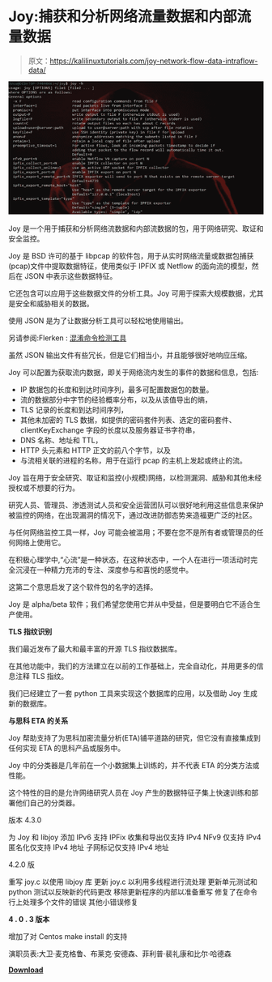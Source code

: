 # Joy:捕获和分析网络流量数据和内部流量数据

> 原文：<https://kalilinuxtutorials.com/joy-network-flow-data-intraflow-data/>

[![Joy : To Capture & Analyse Network Flow Data & Intraflow Data](img//44f8b20366089eafdb601b398ef73ff6.png "Joy : To Capture & Analyse Network Flow Data & Intraflow Data")](https://3.bp.blogspot.com/-6rwEvzePOjE/XND8Eg5pkaI/AAAAAAAAAII/IsglGuSLPcIlVyUSQ6-1Rq4Vqnr2_-o0ACLcBGAs/s1600/joy%2B%25281%2529.png)

Joy 是一个用于捕获和分析网络流数据和内部流数据的包，用于网络研究、取证和安全监控。

Joy 是 BSD 许可的基于 libpcap 的软件包，用于从实时网络流量或数据包捕获(pcap)文件中提取数据特征，使用类似于 IPFIX 或 Netflow 的面向流的模型，然后在 JSON 中表示这些数据特征。

它还包含可以应用于这些数据文件的分析工具。Joy 可用于探索大规模数据，尤其是安全和威胁相关的数据。

使用 JSON 是为了让数据分析工具可以轻松地使用输出。

另请参阅:Flerken : [混淆命令检测工具](https://kalilinuxtutorials.com/flerken-obfuscated-command-detection/)

虽然 JSON 输出文件有些冗长，但是它们相当小，并且能够很好地响应压缩。

Joy 可以配置为获取流内数据，即关于网络流内发生的事件的数据和信息，包括:

*   IP 数据包的长度和到达时间序列，最多可配置数据包的数量。
*   流的数据部分中字节的经验概率分布，以及从该值导出的熵，
*   TLS 记录的长度和到达时间序列，
*   其他未加密的 TLS 数据，如提供的密码套件列表、选定的密码套件、clientKeyExchange 字段的长度以及服务器证书字符串，
*   DNS 名称、地址和 TTL，
*   HTTP 头元素和 HTTP 正文的前八个字节，以及
*   与流相关联的进程的名称，用于在运行 pcap 的主机上发起或终止的流。

Joy 旨在用于安全研究、取证和监控(小规模)网络，以检测漏洞、威胁和其他未经授权或不想要的行为。

研究人员、管理员、渗透测试人员和安全运营团队可以很好地利用这些信息来保护被监控的网络，在出现漏洞的情况下，通过改进防御态势来造福更广泛的社区。

与任何网络监控工具一样，Joy 可能会被滥用；不要在您不是所有者或管理员的任何网络上使用它。

在积极心理学中,“心流”是一种状态，在这种状态中，一个人在进行一项活动时完全沉浸在一种精力充沛的专注、深度参与和喜悦的感觉中。

这第二个意思启发了这个软件包的名字的选择。

Joy 是 alpha/beta 软件；我们希望您使用它并从中受益，但是要明白它不适合生产使用。

**TLS 指纹识别**

我们最近发布了最大和最丰富的开源 TLS 指纹数据库。

在其他功能中，我们的方法建立在以前的工作基础上，完全自动化，并用更多的信息注释 TLS 指纹。

我们已经建立了一套 python 工具来实现这个数据库的应用，以及借助 Joy 生成新的数据库。

**与思科 ETA 的关系**

Joy 帮助支持了为思科加密流量分析(ETA)铺平道路的研究，但它没有直接集成到任何实现 ETA 的思科产品或服务中。

Joy 中的分类器是几年前在一个小数据集上训练的，并不代表 ETA 的分类方法或性能。

这个特性的目的是允许网络研究人员在 Joy 产生的数据特征子集上快速训练和部署他们自己的分类器。

版本 4.3.0

为 Joy 和 libjoy 添加 IPv6 支持
IPFix 收集和导出仅支持 IPv4
NFv9 仅支持 IPv4
匿名化仅支持 IPv4 地址
子网标记仅支持 IPv4 地址

4.2.0 版

重写 joy.c 以使用 libjoy 库
更新 joy.c 以利用多线程进行流处理
更新单元测试和 python 测试以反映新的代码更改
移除更新程序的内部以准备重写
修复了在命令行上处理多个文件的错误
其他小错误修复

**4 . 0 . 3 版本**

增加了对 Centos make install 的支持

演职员表:大卫·麦克格鲁、布莱克·安德森、菲利普·裴礼康和比尔·哈德森

[**Download**](https://github.com/cisco/joy/)